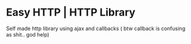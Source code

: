 # Easy HTTP | HTTP Library

Self made http library using ajax and callbacks ( btw callback is confusing as shit.. god help)
